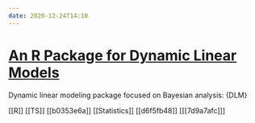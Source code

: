 ```yaml
---
date: 2020-12-24T14:10
---
```


# [An R Package for Dynamic Linear Models](https://www.jstatsoft.org/article/view/v036i12)

Dynamic linear modeling package focused on Bayesian analysis: {DLM}

[[R]]
[[TS]]
[[b0353e6a]]
[[Statistics]]
[[d6f5fb48]]
[[[7d9a7afc]]]

